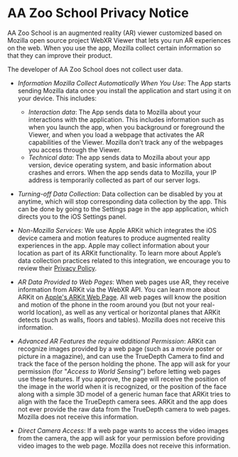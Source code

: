 # AA Zoo School Privacy Notice
 

AA Zoo School is an augmented reality (AR) viewer customized based on Mozilla open source project WebXR Viewer that lets you run AR experiences on the web.  When you use the app, Mozilla collect certain information so that they can improve their product. 

The developer of AA Zoo School does not collect user data.

- *Information Mozilla Collect Automatically When You Use*: The App starts sending Mozilla data once you install the application and start using it on your device. This includes:
   - _Interaction data_: The App sends data to Mozilla about your interactions with the application. This includes information such as when you launch the app, when you background or foreground the Viewer, and when you load a webpage that activates the AR capabilities of the Viewer. Mozilla don’t track any of the webpages you access through the Viewer.
   - _Technical data_: The app sends data to Mozilla about your app version, device operating system, and basic information about crashes and errors. When the app sends data to Mozilla, your IP address is temporarily collected as part of our server logs.

- *Turning-off Data Collection*: Data collection can be disabled by you at anytime, which will stop corresponding data collection by the app. This can be done by going to the Settings page in the app application, which directs you to the iOS Settings panel.  

- *Non-Mozilla Services*: We use Apple ARKit which integrates the iOS device camera and motion features to produce augmented reality experiences in the app. Apple may collect information about your location as part of its ARKit functionality. To learn more about Apple’s data collection practices related to this integration, we encourage you to review their [Privacy Policy](https://www.apple.com/legal/privacy/en-ww/). 

- *AR Data Provided to Web Pages*: When web pages use AR, they receive information from ARKit via the WebXR API. You can learn more about ARKit on [Apple's ARKit Web Page](https://developer.apple.com/arkit/).  All web pages will know the position and motion of the phone in the room around you (but not your real-world location), as well as any vertical or horizontal planes that ARKit detects (such as walls, floors and tables). Mozilla does not receive this information.

- *Advanced AR Features the require additional Permission*: ARKit can recognize images provided by a web page (such as a movie poster or picture in a magazine), and can use the TrueDepth Camera to find and track the face of the person holding the phone. The app will ask for your permission (for "*Access to World Sensing*") before letting web pages use these features. If you approve, the page will receive the position of the image in the world when it is recognized, or the position of the face along with a simple 3D model of a generic human face that ARKit tries to align with the face the TrueDepth camera sees.  ARKit and the app does not ever provide the raw data from the TrueDepth camera to web pages. Mozilla does not receive this information.

- *Direct Camera Access*:  If a web page wants to access the video images from the camera, the app will ask for your permission before providing video images to the web page. Mozilla does not receive this information.
